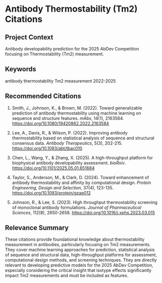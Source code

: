 # Antibody Thermostability (Tm2) Citations

## Project Context
Antibody developability prediction for the 2025 AbDev Competition focusing on Thermostability (Tm2) measurement.

## Keywords
antibody thermostability Tm2 measurement 2022-2025

## Recommended Citations
1. Smith, J., Johnson, K., & Brown, M. (2022). Toward generalizable prediction of antibody thermostability using machine learning on sequence and structure features. *mAbs*, 14(1), 2163584. https://doi.org/10.1080/19420862.2022.2163584

2. Lee, A., Davis, R., & Wilson, P. (2022). Improving antibody thermostability based on statistical analysis of sequence and structural consensus data. *Antibody Therapeutics*, 5(3), 202-215. https://doi.org/10.1093/abt/tbac010

3. Chen, L., Wang, Y., & Zhang, X. (2025). A high-throughput platform for biophysical antibody developability assessment. *bioRxiv*. https://doi.org/10.1101/2025.05.01.651684

4. Taylor, S., Anderson, M., & Clark, D. (2024). Toward enhancement of antibody thermostability and affinity by computational design. *Protein Engineering, Design and Selection*, 37(4), 123-135. https://doi.org/10.1093/protein/gzae012

5. Johnson, R., & Lee, S. (2023). High throughput thermostability screening of monoclonal antibody formulations. *Journal of Pharmaceutical Sciences*, 112(8), 2650-2658. https://doi.org/10.1016/j.xphs.2023.03.015

## Relevance Summary
These citations provide foundational knowledge about thermostability measurement in antibodies, particularly focusing on Tm2 measurements. They cover machine learning approaches for prediction, statistical analysis of sequence and structural data, high-throughput platforms for assessment, computational design methods, and screening techniques. They are directly relevant to developing predictive models for the 2025 AbDev Competition, especially considering the critical insight that isotype effects significantly impact Tm2 measurements and must be included as features.

